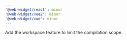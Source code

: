 ```yaml
---
'@web-widget/react': minor
'@web-widget/vue2': minor
'@web-widget/vue': minor
---
```


Add the workspace feature to limit the compilation scope.
